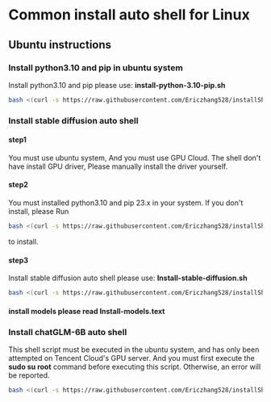 # Common install auto shell for Linux

## Ubuntu instructions 
### Install python3.10 and pip in ubuntu system
Install python3.10 and pip please use: __install-python-3.10-pip.sh__
```bash
bash <(curl -s https://raw.githubusercontent.com/Ericzhang528/installShell/main/Ubuntu-Install-python-3.10-pip.sh)
```
### Install stable diffusion auto shell

#### step1
You must use ubuntu system, And you must use GPU Cloud.
The shell don't have install GPU driver, Please manually install the driver yourself.
#### step2
You must installed python3.10 and pip 23.x in your system.
If you don't install, please Run
```bash
bash <(curl -s https://raw.githubusercontent.com/Ericzhang528/installShell/main/Ubuntu-Install-python-3.10-pip.sh)
```
to install.
#### step3
Install stable diffusion auto shell please use: __Install-stable-diffusion.sh__
```bash
bash <(curl -s https://raw.githubusercontent.com/Ericzhang528/installShell/main/Ubuntu-Install-stable-diffusion.sh)
```
#### install models please read Install-models.text

### Install chatGLM-6B auto shell
This shell script must be executed in the ubuntu system, and has only been attempted on Tencent Cloud's GPU server. And you must first execute the __sudo su root__ command before executing this script. Otherwise, an error will be reported.

```bash
bash <(curl -s https://raw.githubusercontent.com/Ericzhang528/installShell/main/Ubuntu-Install-chatGLM-6B.sh)
```
